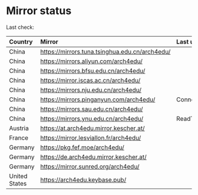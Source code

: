 <script src="./time.js"></script>
# Mirror status
Last check: <script type="text/javascript">localize(1674635129.3523917);</script>

|Country|Mirror|Last update|
|:------|:-----|:----------|
|China|https://mirrors.tuna.tsinghua.edu.cn/arch4edu/|<script type="text/javascript">localize(1674585160);</script>|
|China|https://mirrors.aliyun.com/arch4edu/|<script type="text/javascript">localize(1674542314);</script>|
|China|https://mirrors.bfsu.edu.cn/arch4edu/|<script type="text/javascript">localize(1674585160);</script>|
|China|https://mirror.iscas.ac.cn/arch4edu/|<script type="text/javascript">localize(1674585160);</script>|
|China|https://mirrors.nju.edu.cn/arch4edu/|<script type="text/javascript">localize(1674542314);</script>|
|China|https://mirrors.pinganyun.com/arch4edu/|ConnectionError|
|China|https://mirrors.sau.edu.cn/arch4edu/|<script type="text/javascript">localize(1673850842);</script>|
|China|https://mirrors.ynu.edu.cn/arch4edu/|ReadTimeout|
|Austria|https://at.arch4edu.mirror.kescher.at/|<script type="text/javascript">localize(1674585160);</script>|
|France|https://mirror.lesviallon.fr/arch4edu/|<script type="text/javascript">localize(1674153500);</script>|
|Germany|https://pkg.fef.moe/arch4edu/|<script type="text/javascript">localize(1674585160);</script>|
|Germany|https://de.arch4edu.mirror.kescher.at/|<script type="text/javascript">localize(1674585160);</script>|
|Germany|https://mirror.sunred.org/arch4edu/|<script type="text/javascript">localize(1674585160);</script>|
|United States|https://arch4edu.keybase.pub/|<script type="text/javascript">localize(1674585160);</script>|

<script src="./tablefilter/tablefilter.js"></script>
<script src="./table.js"></script>